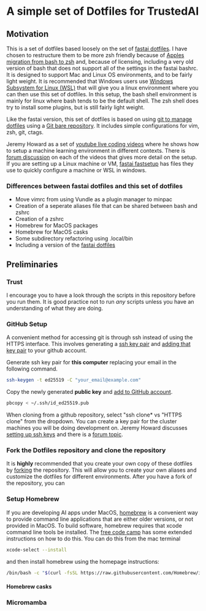 # A simple set of Dotfiles for TrustedAI

## Motivation

This is a set of dotfiles based loosely on the set of [fastai dotfiles](https://github.com/fastai/dotfiles). I have chosen to restructure them to be more zsh friendly because of [Apples migration from bash to zsh](https://support.apple.com/en-us/HT208050) and, because of licensing, including a very old version of bash that does not support all of the settings in the fastai bashrc. It is designed to support Mac and Linux OS environments, and to be fairly light weight. It is recommended that Windows users use [Windows Subsystem for Linux (WSL)](https://learn.microsoft.com/en-us/windows/wsl/install) that will give you a linux environment where you can then use this set of dotfiles. In this setup, the bash shell environment is mainly for linux where bash tends to be the default shell. The zsh shell does try to install some plugins, but is still fairly light weight.

Like the fastai version, this set of dotfiles is based on using [git to manage dotfiles](https://www.atlassian.com/git/tutorials/dotfiles) using a [Git bare repository](https://www.saintsjd.com/2011/01/what-is-a-bare-git-repository/). It includes simple configurations for vim, zsh, git, ctags.

Jeremy Howard as a set of [youtube live coding videos](https://www.youtube.com/watch?v=56sIyFjihEc&list=PLfYUBJiXbdtSLBPJ1GMx-sQWf6iNhb8mM) where he shows how to setup a machine learning environment in different contexts. There is [forum discussion](https://forums.fast.ai/t/live-coding-aka-walk-thrus/96617) on each of the videos that gives more detail on the setup. If you are setting up a Linux machine or VM, [fastai fastsetup](https://github.com/fastai/fastsetup) has files they use to quickly configure a machine or WSL in windows.

### Differences between fastai dotfiles and this set of dotfiles

- Move vimrc from using Vundle as a plugin manager to minpac
- Creation of a seperate aliases file that can be shared between bash and zshrc
- Creation of a zshrc
- Homebrew for MacOS packages
- Homebrew for MacOS casks
- Some subdirectory refactoring using .local/bin
- Including a version of the [fastai dotfiles](https://github.com/fastai/fastsetup/blob/master/dotfiles.sh)

## Preliminaries

### Trust

I encourage you to have a look through the scripts in this repository before you run them. It is good practice not to run _any_ scripts unless you have an understanding of what they are doing.

### GitHub Setup

A convenient method for accessing git is through ssh instead of using the HTTPS interface. This involves generating a [ssh key pair](https://docs.github.com/en/authentication/connecting-to-github-with-ssh/generating-a-new-ssh-key-and-adding-it-to-the-ssh-agent) and [adding that key pair](https://docs.github.com/en/authentication/connecting-to-github-with-ssh/adding-a-new-ssh-key-to-your-github-account) to your github account.

Generate ssh key pair for **this computer** replacing your email in the following command.

```bash
ssh-keygen -t ed25519 -C "your_email@example.com"
```

Copy the newly generated **public key** and [add to GitHub account](https://docs.github.com/en/authentication/connecting-to-github-with-ssh/adding-a-new-ssh-key-to-your-github-account).

```bash
pbcopy < ~/.ssh/id_ed25519.pub
```

When cloning from a github repository, select "ssh clone\* vs "HTTPS clone" from the dropdown. You can create a key pair for the cluster machines you will be doing development on. Jeremy Howard discusses [setting up ssh keys](https://youtu.be/0pWjZByJ3Lk?t=1455) and there is a [forum topic](https://forums.fast.ai/t/live-coding-2/96690).

### Fork the Dotfiles repository and clone the repository

It is **highly** recommended that you create your own copy of these dotfiles by [forking](https://docs.github.com/en/get-started/quickstart/fork-a-repo) the repository. This will allow you to create your own aliases and customize the dotfiles for different environments. After you have a fork of the repository, you can

### Setup Homebrew

If you are developing AI apps under MacOS, [homebrew](https://brew.sh) is a convenient way to provide command line applications that are either older versions, or not provided in MacOS. To build software, homebrew requires that xcode command line tools be installed. The [free code camp](https://www.freecodecamp.org/news/install-xcode-command-line-tools/) has some extended instructions on how to do this. You can do this from the mac terminal

```bash
xcode-select --install
```

and then install homebrew using the homepage instructions:

```bash
/bin/bash -c "$(curl -fsSL https://raw.githubusercontent.com/Homebrew/install/HEAD/install.sh)"
```

#### Homebrew casks

### Micromamba
